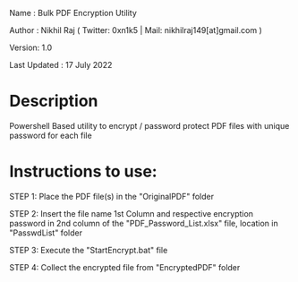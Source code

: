 Name : Bulk PDF Encryption Utility

Author : Nikhil Raj ( Twitter: 0xn1k5 | Mail: nikhilraj149[at]gmail.com  )

Version: 1.0

Last Updated : 17 July 2022

# Description
 Powershell Based utility to encrypt / password protect PDF files with unique password for each file

# Instructions to use:

STEP 1: Place the PDF file(s) in the "OriginalPDF" folder

STEP 2: Insert the file name 1st Column and respective encryption password in 2nd column of the "PDF_Password_List.xlsx" file, location in "PasswdList" folder

STEP 3: Execute the "StartEncrypt.bat" file

STEP 4: Collect the encrypted file from "EncryptedPDF" folder

